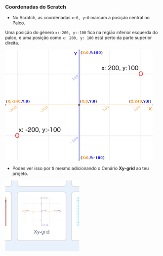 ### Coordenadas do Scratch

+ No Scratch, as coordenadas `x:0, y:0` marcam a posição central no Palco.

Uma posição do género `x:-200, y:-100` fica na regiāo inferior esquerda do palco, e uma posição como `x: 200, y: 100` está perto da parte superior direita.

![Coordenadas do palco](images/coordinates-stage.png)

+ Podes ver isso por ti mesmo adicionando o Cenário **Xy-grid** ao teu projeto.

![Coordenadas do palco](images/coordinates-backdrop.png)
